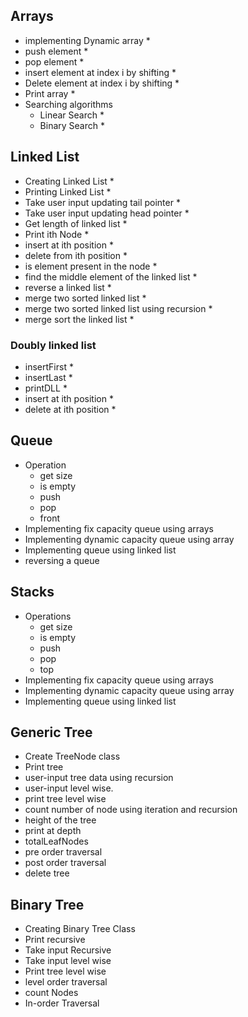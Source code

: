 ## Arrays

- implementing Dynamic array \*
- push element \*
- pop element \*
- insert element at index i by shifting \*
- Delete element at index i by shifting \*
- Print array \*
- Searching algorithms
  - Linear Search \*
  - Binary Search \*

## Linked List

- Creating Linked List \*
- Printing Linked List \*
- Take user input updating tail pointer \*
- Take user input updating head pointer \*
- Get length of linked list \*
- Print ith Node \*
- insert at ith position \*
- delete from ith position \*
- is element present in the node \*
- find the middle element of the linked list \*
- reverse a linked list \*
- merge two sorted linked list \*
- merge two sorted linked list using recursion \*
- merge sort the linked list \*

### Doubly linked list

- insertFirst \*
- insertLast \*
- printDLL \*
- insert at ith position \*
- delete at ith position \*

## Queue

- Operation
  - get size
  - is empty
  - push
  - pop
  - front
- Implementing fix capacity queue using arrays
- Implementing dynamic capacity queue using array
- Implementing queue using linked list
- reversing a queue

## Stacks

- Operations
  - get size
  - is empty
  - push
  - pop
  - top
- Implementing fix capacity queue using arrays
- Implementing dynamic capacity queue using array
- Implementing queue using linked list

## Generic Tree

- Create TreeNode class
- Print tree
- user-input tree data using recursion
- user-input level wise.
- print tree level wise
- count number of node using iteration and recursion
- height of the tree
- print at depth
- totalLeafNodes
- pre order traversal
- post order traversal
- delete tree

## Binary Tree

- Creating Binary Tree Class
- Print recursive
- Take input Recursive
- Take input level wise
- Print tree level wise
- level order traversal
- count Nodes
- In-order Traversal
